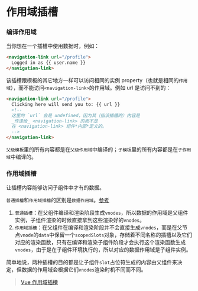# 作用域插槽

### 编译作用域

当你想在一个插槽中使用数据时，例如：

```html
<navigation-link url="/profile">
  Logged in as {{ user.name }}
</navigation-link>
```

该插槽跟模板的其它地方一样可以访问相同的实例 property（也就是相同的`作用域`），而不能访问`<navigation-link>`的作用域。例如 url 是访问不到的：

```html
<navigation-link url="/profile">
  Clicking here will send you to: {{ url }}
  <!--
  这里的 `url` 会是 undefined，因为其（指该插槽的）内容是
  _传递给_ <navigation-link> 的而不是
  在 <navigation-link> 组件*内部*定义的。
  -->
</navigation-link>
```

`父级模板`里的所有内容都是在`父级作用域`中编译的；`子模板`里的所有内容都是在`子作用域`中编译的。

### 作用域插槽

让插槽内容能够访问子组件中才有的数据。

`普通插槽`和`作用域插槽`的区别是`数据作用域`。[参考](https://ustbhuangyi.github.io/vue-analysis/v2/extend/slot.html#%E6%99%AE%E9%80%9A%E6%8F%92%E6%A7%BD)

1. `普通插槽`：在父组件编译和渲染阶段生成`vnodes`，所以数据的作用域是父组件实例，子组件渲染的时候直接拿到这些渲染好的`vnodes`。
2. `作用域插槽`：在父组件在编译和渲染阶段并不会直接生成`vnodes`，而是在父节点`vnode`的`data`中保留一个`scopedSlots`对象，存储着不同名称的插槽以及它们对应的渲染函数，只有在编译和渲染子组件阶段才会执行这个渲染函数生成`vnodes`，由于是在子组件环境执行的，所以对应的数据作用域是子组件实例。

简单地说，两种插槽的目的都是让子组件`slot`占位符生成的内容由父组件来决定，但数据的作用域会根据它们`vnodes`渲染时机不同而不同。

> [Vue 作用域插槽](https://cn.vuejs.org/v2/guide/components-slots.html#%E4%BD%9C%E7%94%A8%E5%9F%9F%E6%8F%92%E6%A7%BD)
